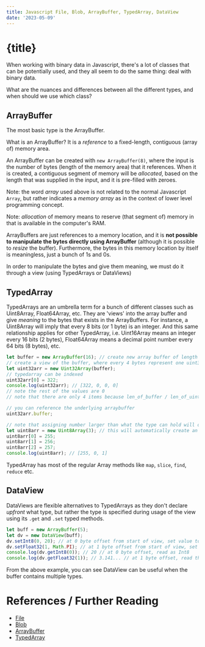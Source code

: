 ```yaml
---
title: Javascript File, Blob, ArrayBuffer, TypedArray, DataView
date: '2023-05-09'
---
```


# {title}

When working with binary data in Javascript, there's a lot of classes that can be potentially used, and they all seem to do the same thing: deal with binary data.

What are the nuances and differences between all the different types, and when should we use which class?

## ArrayBuffer

The most basic type is the ArrayBuffer.

What is an ArrayBuffer? It is a _reference_ to a fixed-length, contiguous (array of) memory area.

An ArrayBuffer can be created with `new ArrayBuffer(8)`, where the input is the number of bytes (length of the memory area) that it references.
When it is created, a contiguous segment of memory will be _allocated_, based on the length that was supplied in the input, and it is pre-filled with zeroes.

Note: the word _array_ used above is not related to the normal Javascript `Array`, but rather indicates a _memory array_ as in the context of lower level programming concept.

Note: _allocation_ of memory means to reserve (that segment of) memory in that is available in the computer's RAM.

ArrayBuffers are just references to a memory location, and it is **not possible to manipulate the bytes directly using ArrayBuffer** (although it is possible to _resize_ the buffer).
Furthermore, the bytes in this memory location by itself is meaningless, just a bunch of 1s and 0s.

In order to manipulate the bytes and give them meaning, we must do it through a view (using TypedArrays or DataViews)

## TypedArray

TypedArrays are an umbrella term for a bunch of different classes such as Uint8Array, Float64Array, etc.
They are 'views' into the array buffer and give _meaning_ to the bytes that exists in the ArrayBuffers.
For instance, a Uint8Array will imply that every 8 bits (or 1 byte) is an integer. And this same relationship applies for other TypedArray, i.e. Uint16Array means an integer every 16 bits (2 bytes), Float64Array means a decimal point number every 64 bits (8 bytes), etc.

```js
let buffer = new ArrayBuffer(16); // create new array buffer of length 16 BYTES
// create a view of the buffer, where every 4 bytes represent one uint32
let uint32arr = new Uint32Array(buffer);
// typedarray can be indexed
uint32arr[0] = 322;
console.log(uint32arr); // [322, 0, 0, 0]
// note the rest of the values are 0
// note that there are only 4 items because len_of_buffer / len_of_uint32 = 4

// you can reference the underlying arraybuffer
uint32arr.buffer;

// note that assigning number larger than what the type can hold will overflow
let uint8arr = new Uint8Array(3); // this will automatically create an underlying buffer
uint8arr[0] = 255;
uint8arr[1] = 256;
uint8arr[2] = 257;
console.log(uint8arr); // [255, 0, 1]
```

TypedArray has most of the regular Array methods like `map`, `slice`, `find`, `reduce` etc.

## DataView

DataViews are flexible alternatives to TypedArrays as they don't declare _upfront_ what type, but rather the type is specified during usage of the view using its `.get` and `.set` typed methods.

```js
let buff = new ArrayBuffer(5);
let dv = new DataView(buff);
dv.setInt8(0, 20); // at 0 byte offset from start of view, set value to 20
dv.setFloat32(1, Math.PI); // at 1 byte offset from start of view, set value to Math.PI
console.log(dv.getInt8(0)); // 20 // at 0 byte offset, read as Int8
console.log(dv.getFloat32(1)); // 3.141... // at 1 byte offset, read the next 4 bytes as Float32
```

From the above example, you can see DataView can be useful when the buffer contains multiple types.

# References / Further Reading

- [File](https://developer.mozilla.org/en-US/docs/Web/API/File)
- [Blob](https://developer.mozilla.org/en-US/docs/Web/API/Blob)
- [ArrayBuffer](https://developer.mozilla.org/en-US/docs/Web/JavaScript/Reference/Global_Objects/ArrayBuffer)
- [TypedArray](https://developer.mozilla.org/en-US/docs/Web/JavaScript/Reference/Global_Objects/TypedArray)
